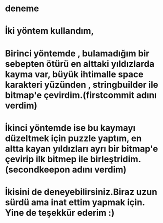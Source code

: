 # deneme
# İki yöntem kullandım, 
# Birinci yöntemde , bulamadığım bir sebepten ötürü en alttaki yıldızlarda kayma var, büyük ihtimalle space karakteri yüzünden , stringbuilder ile bitmap'e çevirdim.(firstcommit adını verdim)
# İkinci yöntemde ise bu kaymayı düzeltmek için puzzle yaptım, en altta kayan yıldızları ayrı bir bitmap'e çevirip ilk bitmep ile birleştridim.(secondkeepon adını verdim)
# İkisini de deneyebilirsiniz.Biraz uzun sürdü ama inat ettim yapmak için. Yine de teşekkür ederim :)
